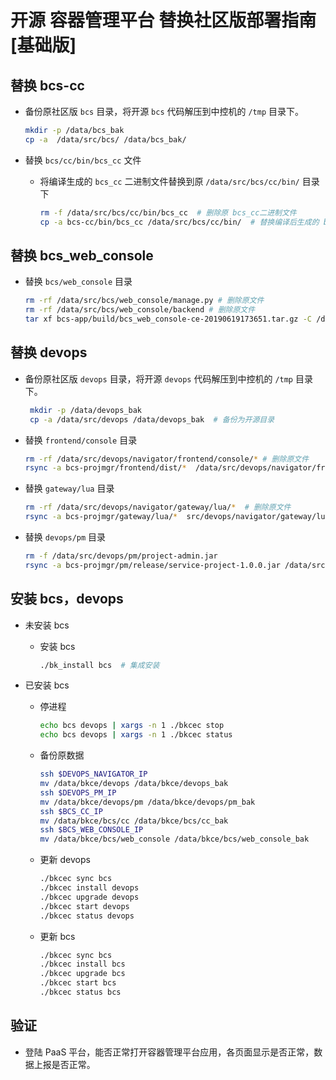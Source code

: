 # 开源 容器管理平台 替换社区版部署指南[基础版]

## 替换 bcs-cc

- 备份原社区版 `bcs` 目录，将开源 `bcs` 代码解压到中控机的 `/tmp` 目录下。

  ```bash
  mkdir -p /data/bcs_bak
  cp -a  /data/src/bcs/ /data/bcs_bak/
  ```

- 替换 `bcs/cc/bin/bcs_cc` 文件

  - 将编译生成的 `bcs_cc` 二进制文件替换到原 `/data/src/bcs/cc/bin/` 目录下

    ```bash
    rm -f /data/src/bcs/cc/bin/bcs_cc  # 删除原 bcs_cc二进制文件
    cp -a bcs-cc/bin/bcs_cc /data/src/bcs/cc/bin/  # 替换编译后生成的 bcs_cc 二进制文件
    ```

## 替换 bcs_web_console

- 替换 `bcs/web_console` 目录

  ```bash
  rm -rf /data/src/bcs/web_console/manage.py # 删除原文件
  rm -rf /data/src/bcs/web_console/backend # 删除原文件
  tar xf bcs-app/build/bcs_web_console-ce-20190619173651.tar.gz -C /data/src/  # 将开源构建的 backend 目录同步到 src下
  ```

## 替换 devops

- 备份原社区版 `devops` 目录，将开源 `devops` 代码解压到中控机的 `/tmp` 目录下。

  ```bash
   mkdir -p /data/devops_bak
   cp -a /data/src/devops /data/devops_bak  # 备份为开源目录
  ```
  
- 替换 `frontend/console` 目录

  ```bash
  rm -rf /data/src/devops/navigator/frontend/console/* # 删除原文件
  rsync -a bcs-projmgr/frontend/dist/*  /data/src/devops/navigator/frontend/console/ # 更新开源文件
  ```
  
- 替换 `gateway/lua` 目录

  ```bash
  rm -rf /data/src/devops/navigator/gateway/lua/*  # 删除原文件
  rsync -a bcs-projmgr/gateway/lua/*  src/devops/navigator/gateway/lua
  ```

- 替换 `devops/pm` 目录
  ```bash
  rm -f /data/src/devops/pm/project-admin.jar
  rsync -a bcs-projmgr/pm/release/service-project-1.0.0.jar /data/src/devops/pm/project-admin.jar
  ```

## 安装 bcs，devops

- 未安装 bcs
  - 安装 bcs

    ```bash
    ./bk_install bcs  # 集成安装
    ```

- 已安装 bcs
  - 停进程

    ```bash
    echo bcs devops | xargs -n 1 ./bkcec stop
    echo bcs devops | xargs -n 1 ./bkcec status
    ```

  - 备份原数据

    ```bash
    ssh $DEVOPS_NAVIGATOR_IP
    mv /data/bkce/devops /data/bkce/devops_bak
    ssh $DEVOPS_PM_IP
    mv /data/bkce/devops/pm /data/bkce/devops/pm_bak
    ssh $BCS_CC_IP
    mv /data/bkce/bcs/cc /data/bkce/bcs/cc_bak
    ssh $BCS_WEB_CONSOLE_IP
    mv /data/bkce/bcs/web_console /data/bkce/bcs/web_console_bak
    ```

  - 更新 devops

    ```bash
    ./bkcec sync bcs
    ./bkcec install devops
    ./bkcec upgrade devops
    ./bkcec start devops
    ./bkcec status devops
    ```

  - 更新 bcs

    ```bash
    ./bkcec sync bcs
    ./bkcec install bcs
    ./bkcec upgrade bcs
    ./bkcec start bcs
    ./bkcec status bcs
    ```

## 验证

- 登陆 PaaS 平台，能否正常打开容器管理平台应用，各页面显示是否正常，数据上报是否正常。
